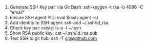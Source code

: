 1. Generate SSH Key pair via Git Bash:
    ssh-keygen -t rsa -b 4096 -C "email"
2. Ensure SSH agent PID:
    eval $(ssh-agent -s)
3. Add identity to SSH agent:
    ssh-add ~/.ssh/id_rsa
4. Check key pair exists:
    ls-a -l ~/.ssh
5. Show RSA public key: cat ~/.ssh/id_rsa.pub
6. Test SSH to git hub: ssh -T git@github.com
